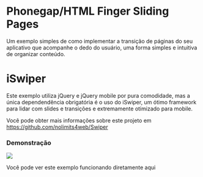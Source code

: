 # Phonegap/HTML Finger Sliding Pages #

Um exemplo simples de como implementar a transição de páginas do seu aplicativo que acompanhe o dedo do usuário, uma forma simples e intuitiva de organizar conteúdo.

# iSwiper #

Este exemplo utiliza jQuery e jQuery mobile por pura comodidade, mas a única dependendência obrigatória é o uso do iSwiper, um ótimo framework para lidar com slides e transições e extremamente otimizado para mobile.

Você pode obter mais informações sobre este projeto em https://github.com/nolimits4web/Swiper

### Demonstração ###

![](https://raw.githubusercontent.com/hoang8f/android-flat-button/master/screenshot/screenshot.gif)

Você pode ver este exemplo funcionando diretamente aqui